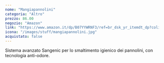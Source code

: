 ```yaml
---
nome: "Mangiapannolini"
categoria: "Altro"
prezzo: 86.00
negozio: "Amazon"
link: "https://www.amazon.it/dp/B07YYWRNF3/ref=br_dsk_yr_itemdt_dp?colid=3QGQUT8WCNDK0&coliid=I2KMYVDCJKXJ8X&psc=1"
icona: "/images/stuff/mangiapannolini.jpg"
acquistato: false
---
```


Sistema avanzato Sangenic per lo smaltimento igienico dei pannolini, con tecnologia anti-odore.
